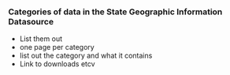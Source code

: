 ### Categories of data in the State Geographic Information Datasource
- List them out
- one page per category
- list out the category and what it contains
- Link to downloads etcv
